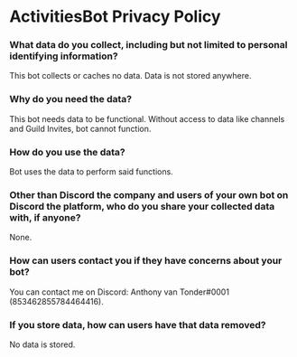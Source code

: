 # ActivitiesBot Privacy Policy

### What data do you collect, including but not limited to personal identifying information?

This bot collects or caches no data. Data is not stored anywhere.

### Why do you need the data?

This bot needs data to be functional. Without access to data like channels and Guild Invites, bot cannot function.

### How do you use the data?

Bot uses the data to perform said functions. 

### Other than Discord the company and users of your own bot on Discord the platform, who do you share your collected data with, if anyone?

None.

### How can users contact you if they have concerns about your bot?

You can contact me on Discord: Anthony van Tonder#0001
 (853462855784464416).

### If you store data, how can users have that data removed?

No data is stored.
